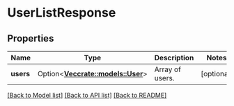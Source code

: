 # UserListResponse

## Properties

Name | Type | Description | Notes
------------ | ------------- | ------------- | -------------
**users** | Option<[**Vec<crate::models::User>**](User.md)> | Array of users. | [optional]

[[Back to Model list]](../README.md#documentation-for-models) [[Back to API list]](../README.md#documentation-for-api-endpoints) [[Back to README]](../README.md)


